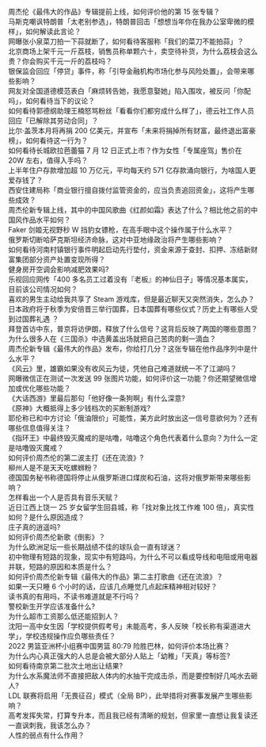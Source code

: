 周杰伦《最伟大的作品》专辑提前上线，如何评价他的第 15 张专辑？  
马斯克嘲讽特朗普「太老别参选」，特朗普回击「想想当年你在我办公室卑微的模样」，如何解读此言论？  
网曝张小泉菜刀拍一下蒜就断了，如何看待客服称「我们的菜刀不能拍蒜」？  
北京商场上架千元一斤荔枝，销售员称单颗六十，卖空待补货，为什么荔枝会这么贵？你会购买千元一斤的荔枝吗？  
银保监会回应「停贷」事件，称「引导金融机构市场化参与风险处置」，会带来哪些影响？  
网友对全国道德模范表白「麻烦转告她，我愿意娶她」陷入围攻，被反问「你配吗」，如何看待当下的议论？  
如何看待郭德纲助理王楠怒骂粉丝「看看你们都穷成什么样了」，德云社工作人员回应「已解除其劳动合同」？  
比尔·盖茨本月将再捐 200 亿美元，并宣布「未来将捐掉所有财富，最终退出富豪榜」，如何看待这一行为？  
如何看待长城欧拉芭蕾猫 7 月 12 日正式上市？作为女性「专属座驾」售价在 20W 左右，值得入手吗？  
上半年住户存款增加超 10 万亿元，平均每天约 571 亿存款涌向银行，为啥国人更爱存钱了？  
西安住建局称「商业银行擅自拨付监管资金的，应当负责追回资金」，这将产生哪些成效？  
周杰伦新专辑上线，其中的中国风歌曲《红颜如霜》表达了什么？相比他之前的中国风作品水平如何？  
Faker 剑姬无视野秒 W 挡豹女镖枪，在高手眼中这个操作属于什么水平？  
俄罗斯切断哈萨克斯坦经济命脉，这对中亚地缘政治将产生哪些影响？  
如何看待河南村镇银行事件明起启动先行垫付，资金来源于查封、扣押、冻结新财富集团部分资产处置变现所得？  
健身房开空调会影响减肥效果吗?  
乐视回应网传「400 多名员工过着没有『老板』的神仙日子」等情况基本属实，目前该公司情况如何？  
喜欢的男生主动给我共享了 Steam 游戏库，但是最近聊天又突然消失，怎么办？  
日本政府将于秋季为安倍晋三举行国葬，日本国葬有哪些仪式？历史上有哪些人受到过国葬礼遇 ？  
拜登首访中东，普京将访伊朗，释放了什么信号？这背后反映了两国的哪些意图？  
为什么很多人在《三国杀》中选黄盖出场就把自己苦肉的剩一滴血？  
周杰伦新专辑《最伟大的作品》发布，你给打几分？这张专辑在他作品序列中是什么水平？  
《风云》里，雄霸如果没有收风云为徒，凭他自己难道就统一不了江湖吗？  
网曝微信正在测试一次发送 99 张图片功能，如何评价这一功能？你还期望微信增加或优化哪些功能？  
《大话西游》里最后那句「他好像一条狗啊」有什么深意?  
《原神》大概抵得上多少钱档次的买断制游戏?  
耶伦称已和中方讨论「俄油限价」可能性，美方此时放出这一信号意欲何为？还有哪些信息值得关注？  
《指环王》中最终毁灭魔戒的是咕噜，咕噜这个角色代表着什么意向？为什么一定是咕噜毁灭魔戒？  
如何评价周杰伦的第二波主打《还在流浪》?  
柳州人是不是天天吃螺蛳粉？  
德国国务秘书称德国将停止从俄罗斯进口煤炭和石油，这将对俄罗斯带来哪些影响？  
怎样看出一个人是否具有音乐天赋？  
近日江西上饶一 25 岁女留学生回县城，称「找对象比找工作难 100 倍」，真实性如何？是什么原因造成？  
庄子真的逍遥吗?  
如何评价周杰伦新歌《倒影》？  
为什么欧洲足坛一些长期战绩不佳的球队会一直有球迷？  
初中物理有短路的现象，现实中有短路吗，为什么不可以看成导线和电阻或用电器并联，短路的原因和本质是什么？  
如何评价周杰伦新专辑《最伟大的作品》第二主打歌曲《还在流浪》？  
如果一天只睡 6 个小时的话，应该几点睡觉几点起床精神相对较好？  
读书真的有用吗，不读书难道就是不行吗？  
警校新生开学应该准备什么?  
为什么超市工资那么低还能招到人？  
沈阳一高中女生因「学校提供假考号」未能高考，多人反映「校长称有渠道进大学」，学校违规操作应负哪些责任？  
2022 男篮亚洲杯小组赛中国男篮 80:79 险胜巴林，如何评价本场比赛？  
为什么内心真正强大的人总是会被大部分人贴上「幼稚」「天真」等标签?  
如何看待南京第二批次土地出让结果?  
为什么水系魔法师不直接把敌人体内的水抽干完成击杀，而是要控制好几吨水去砸人?  
LDL 联赛将启用「无畏征召」模式（全局 BP），此举措将对赛事发展产生哪些影响？  
高考发挥失常，打算专升本，而且我已经有清晰的规划，但家里一直想让我复读还一直讽刺我，我该怎么办？  
人性的弱点有什么作用？  
